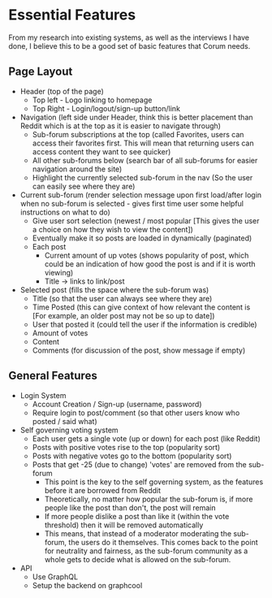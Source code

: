# Essential Features

From my research into existing systems, as well as the interviews I have done, I
believe this to be a good set of basic features that Corum needs.

## Page Layout

* Header (top of the page)
  * Top left - Logo linking to homepage
  * Top Right - Login/logout/sign-up button/link
* Navigation (left side under Header, think this is better placement than Reddit
  which is at the top as it is easier to navigate through)
  * Sub-forum subscriptions at the top (called Favorites, users can access their
    favorites first. This will mean that returning users can access content they
    want to see quicker)
  * All other sub-forums below (search bar of all sub-forums for easier
    navigation around the site)
  * Highlight the currently selected sub-forum in the nav (So the user can
    easily see where they are)
* Current sub-forum (render selection message upon first load/after login when
  no sub-forum is selected - gives first time user some helpful instructions on
  what to do)
  * Give user sort selection (newest / most popular [This gives the user a
    choice on how they wish to view the content])
  * Eventually make it so posts are loaded in dynamically (paginated)
  * Each post
    * Current amount of up votes (shows popularity of post, which could be an
      indication of how good the post is and if it is worth viewing)
    * Title -> links to link/post
* Selected post (fills the space where the sub-forum was)
  * Title (so that the user can always see where they are)
  * Time Posted (this can give context of how relevant the content is [For
    example, an older post may not be so up to date])
  * User that posted it (could tell the user if the information is credible)
  * Amount of votes
  * Content
  * Comments (for discussion of the post, show message if empty)

## General Features

* Login System
  * Account Creation / Sign-up (username, password)
  * Require login to post/comment (so that other users know who posted / said
    what)
* Self governing voting system
  * Each user gets a single vote (up or down) for each post (like Reddit)
  * Posts with positive votes rise to the top (popularity sort)
  * Posts with negative votes go to the bottom (popularity sort)
  * Posts that get -25 (due to change) 'votes' are removed from the sub-forum
    * This point is the key to the self governing system, as the features before
      it are borrowed from Reddit
    * Theoretically, no matter how popular the sub-forum is, if more people like
      the post than don't, the post will remain
    * If more people dislike a post than like it (within the vote threshold)
      then it will be removed automatically
    * This means, that instead of a moderator moderating the sub-forum, the
      users do it themselves. This comes back to the point for neutrality and
      fairness, as the sub-forum community as a whole gets to decide what is
      allowed on the sub-forum.
* API
  * Use GraphQL
  * Setup the backend on graphcool
